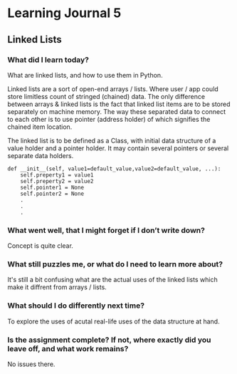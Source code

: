 # Learning Journal 5

## Linked Lists

### What did I learn today?

What are linked lists, and how to use them in Python.

Linked lists are a sort of open-end arrays / lists. Where user / app could store limitless count of stringed (chained) data. The only difference between arrays & linked lists is the fact that linked list items are to be stored separately on machine memory. The way these separated data to connect to each other is to use pointer (address holder) of which signifies the chained item location.

The linked list is to be defined as a Class, with initial data structure of a value holder and a pointer holder. It may contain several pointers or several separate data holders.

    def __init__(self, value1=default_value,value2=default_value, ...):
        self.preperty1 = value1
        self.preperty2 = value2
        self.pointer1 = None
        self.pointer2 = None
        .
        .
        .

### What went well, that I might forget if I don’t write down?

Concept is quite clear.

### What still puzzles me, or what do I need to learn more about?

It's still a bit confusing what are the actual uses of the linked lists which make it diffrent from arrays / lists.

### What should I do differently next time?

To explore the uses of acutal real-life uses of the data structure at hand.

### Is the assignment complete? If not, where exactly did you leave off, and what work remains?

No issues there.
